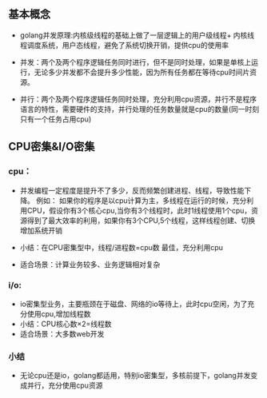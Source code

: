 
## 基本概念

* golang并发原理:内核级线程的基础上做了一层逻辑上的用户级线程+ 内核线程调度系统，用户态线程，避免了系统切换开销，提供cpu的使用率



* 并发：两个及两个程序逻辑任务同时进行，但不是同时处理，如果是单核上运行，无论多少并发都不会提升多少性能，因为所有任务都在等待cpu时间片资源。
* 并行：两个及两个程序逻辑任务同时处理，充分利用cpu资源，并行不是程序语言的特性，需要硬件的支持，并行处理的任务数量就是cpu的数量(同一时刻只有一个任务占用cpu)


## CPU密集&I/O密集
### cpu：
* 并发编程一定程度是提升不了多少，反而频繁创建进程、线程，导致性能下降。
  例如： 如果你的程序是以cpu计算为主，多线程在运行的时候，充分利用CPU，假设你有3个核心cpu,当你有3个线程时，此时1线程使用1个cpu，资源得到了最大效率的利用，如果你有3个CPU,5个线程，这样线程创建、切换增加系统开销

* 小结：在CPU密集型中，线程/进程数=cpu数 最佳，充分利用cpu

* 适合场景：计算业务较多、业务逻辑相对复杂


### i/o:
* io密集型业务，主要瓶颈在于磁盘、网络的io等待上，此时cpu空闲，为了充分使用cpu,增加线程数
* 小结：CPU核心数×2=线程数
* 适合场景：大多数web开发

### 小结
 * 无论cpu还是io，golang都适用，特别io密集型，多核前提下，golang并发变成并行，充分使用cpu资源
 
